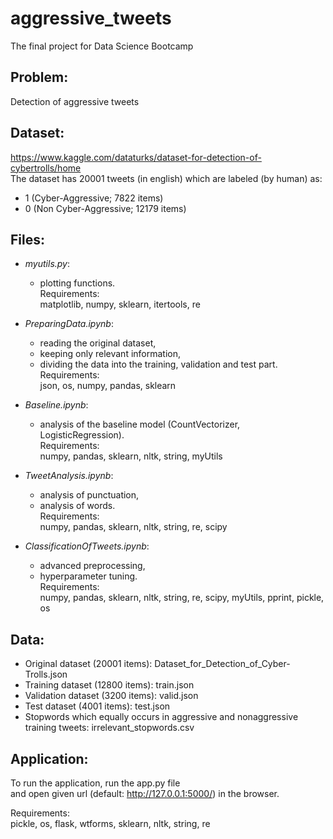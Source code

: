 # aggressive_tweets
The final project for Data Science Bootcamp

## Problem:<br/>
Detection of aggressive tweets

## Dataset:<br/>
https://www.kaggle.com/dataturks/dataset-for-detection-of-cybertrolls/home<br/>
The dataset has 20001 tweets (in english) which are labeled (by human) as:
- 1 (Cyber-Aggressive; 7822 items)
- 0 (Non Cyber-Aggressive; 12179 items)

## Files:
* _myutils.py_:
  - plotting functions.<br/>
  Requirements:<br/>
    matplotlib, numpy, sklearn, itertools, re

* _PreparingData.ipynb_:
  - reading the original dataset,
  - keeping only relevant information,
  - dividing the data into the training, validation and test part.<br/>
  Requirements:<br/>
    json, os, numpy, pandas, sklearn

* _Baseline.ipynb_:
  - analysis of the baseline model (CountVectorizer, LogisticRegression).<br/>
  Requirements:<br/>
    numpy, pandas, sklearn, nltk, string, myUtils

* _TweetAnalysis.ipynb_:
  - analysis of punctuation,
  - analysis of words.<br/>
  Requirements:<br/>
    numpy, pandas, sklearn, nltk, string, re, scipy

* _ClassificationOfTweets.ipynb_:
  - advanced preprocessing,
  - hyperparameter tuning.<br/>
  Requirements:<br/>
    numpy, pandas, sklearn, nltk, string, re, scipy, myUtils, pprint, pickle, os

## Data:<br/>
* Original dataset (20001 items): Dataset_for_Detection_of_Cyber-Trolls.json
* Training dataset (12800 items): train.json
* Validation dataset (3200 items): valid.json
* Test dataset (4001 items): test.json
* Stopwords which equally occurs in aggressive and nonaggressive training tweets: irrelevant_stopwords.csv

## Application:<br/>
To run the application, run the app.py file<br/>
and open given url (default: http://127.0.0.1:5000/) in the browser.

Requirements:<br/>
    pickle, os, flask, wtforms, sklearn, nltk, string, re